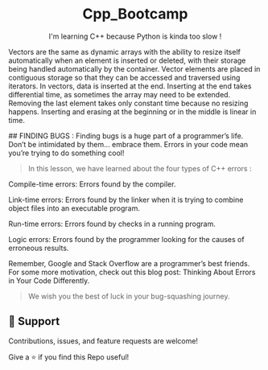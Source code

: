 <h1 align="center">Cpp_Bootcamp</h1>
<p align="center">I'm learning C++ because Python is kinda too slow !</p>
<p align="left">Vectors are the same as dynamic arrays with the ability to resize itself automatically when an element is inserted or deleted, with their storage being handled automatically by the container. Vector elements are placed in contiguous storage so that they can be accessed and traversed using iterators. In vectors, data is inserted at the end. Inserting at the end takes differential time, as sometimes the array may need to be extended. Removing the last element takes only constant time because no resizing happens. Inserting and erasing at the beginning or in the middle is linear in time.</p>
## FINDING BUGS :
Finding bugs is a huge part of a programmer’s life. Don’t be intimidated by them… embrace them. Errors in your code mean you’re trying to do something cool!

> In this lesson, we have learned about the four types of C++ errors :

  Compile-time errors: Errors found by the compiler.
  
  Link-time errors: Errors found by the linker when it is trying to combine object files into an executable program.
  
  Run-time errors: Errors found by checks in a running program.
  
  Logic errors: Errors found by the programmer looking for the causes of erroneous results.
  
  Remember, Google and Stack Overflow are a programmer’s best friends. For some more motivation, check out this blog post: Thinking About Errors in Your Code   Differently.
  
 > We wish you the best of luck in your bug-squashing journey.




## 🤝 Support

Contributions, issues, and feature requests are welcome!

Give a ⭐️ if you find this Repo useful!